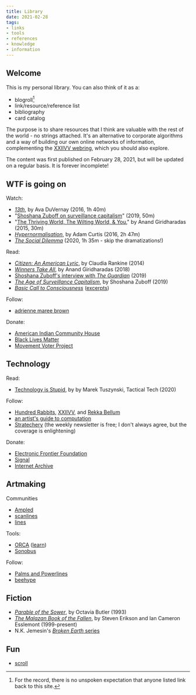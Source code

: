 ```yaml
---
title: Library
date: 2021-02-28
tags:
- links
- tools
- references
- knowledge
- information
---
```


## Welcome

This is my personal library. You can also think of it as a:

- blogroll[^1]
- link/resource/reference list
- bibliography
- card catalog

[^1]: For the record, there is no unspoken expectation that anyone listed link back to this site.

The purpose is to share resources that I think are valuable with the rest of the world - no strings attached. It's an alternative to corporate algorithms and a way of building our own online networks of information, complementing the [XXIIVV webring](https://webring.xxiivv.com/), which you should also explore.

The content was first published on February 28, 2021, but will be updated on a regular basis. It is forever incomplete!

## WTF is going on

Watch:
- *[13th](https://www.youtube.com/watch?v=krfcq5pF8u8)*, by Ava DuVernay (2016, 1h 40m)
- "[Shoshana Zuboff on surveillance capitalism](https://www.youtube.com/watch?v=hIXhnWUmMvw)" (2019, 50m)
- "[The Thriving World, The Wilting World, & You](https://www.youtube.com/watch?v=IP7HajXJD3s)," by Anand Giridharadas (2015, 30m)
- *[Hypernormalisation](https://thoughtmaybe.com/hypernormalisation/)*, by Adam Curtis (2016, 2h 47m)
- *[The Social Dilemma](https://archive.org/details/the-social-dilemma-2020)* (2020, 1h 35m - skip the dramatizations!)

Read:
- *[Citizen: An American Lyric](https://en.wikipedia.org/wiki/Citizen:_An_American_Lyric)*, by Claudia Rankine (2014)
- *[Winners Take All](https://en.wikipedia.org/wiki/Winners_Take_All:_The_Elite_Charade_of_Changing_the_World)*, by Anand Giridharadas (2018)
- [Shoshana Zuboff's interview with *The Guardian*](https://www.theguardian.com/technology/2019/jan/20/shoshana-zuboff-age-of-surveillance-capitalism-google-facebook) (2019)
- *[The Age of Surveillance Capitalism](https://en.wikipedia.org/wiki/The_Age_of_Surveillance_Capitalism)*, by Shoshana Zuboff (2019)
- *[Basic Call to Consciousness](https://nativevoicesbooks.com/content/basic-call-consciousness)* ([excerpts](https://ratical.org/many_worlds/6Nations/6nations1.html))

Follow:
- [adrienne maree brown](http://adriennemareebrown.net/)

Donate:
- [American Indian Community House](https://mannahattafund.org/)
- [Black Lives Matter](https://secure.actblue.com/donate/ms_blm_homepage_2019)
- [Movement Voter Project](https://movement.vote/how-to-donate)

## Technology

Read:
- [Technology is Stupid](https://tacticaltech.org/#/news/technology-is-stupid), by by Marek Tuszynski, Tactical Tech (2020)

Follow:
- [Hundred Rabbits](https://100r.co/site/home.html), [XXIIVV](https://wiki.xxiivv.com/site/home.html), and [Rekka Bellum](https://kokorobot.ca/site/home.html)
- [an artist's guide to computation](https://www.artistsguide.to/)
- [Stratechery](https://stratechery.com/) (the weekly newsletter is free; I don't always agree, but the coverage is enlightening)

Donate:
- [Electronic Frontier Foundation](https://supporters.eff.org/donate/)
- [Signal](https://signal.org/donate/)
- [Internet Archive](https://archive.org/donate/?origin=iawww-TopNavDonateButton)

## Artmaking

Communities
- [Ampled](https://www.ampled.com/)
- [scanlines](https://scanlines.xyz/)
- [lines](https://llllllll.co/)

Tools:
- [ORCA](https://github.com/hundredrabbits/Orca) ([learn](https://metasyn.github.io/learn-orca/))
- [Sonobus](https://sonobus.net/)

Follow:
- [Palms and Powerlines](https://palmsandpowerlines.substack.com/)
- [beehype](https://beehy.pe/)

## Fiction

- [*Parable of the Sower*](https://en.wikipedia.org/wiki/Parable_of_the_Sower_(novel)), by Octavia Butler (1993)
- [*The Malazan Book of the Fallen*](https://en.wikipedia.org/wiki/Malazan_Book_of_the_Fallen), by Steven Erikson and Ian Cameron Esslemont (1999-present)
- N.K. Jemesin's [*Broken Earth* series](https://en.wikipedia.org/wiki/N._K._Jemisin#Broken_Earth_series)

## Fun

- [scroll](https://yukisusumisariyuki.tumblr.com/scroll)
